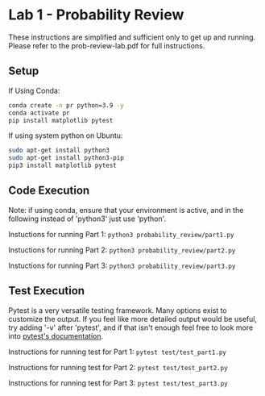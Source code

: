 # Lab 1 - Probability Review

These instructions are simplified and sufficient only to get up and running. 
Please refer to the prob-review-lab.pdf for full instructions.

## Setup

If Using Conda:

```bash
conda create -n pr python=3.9 -y
conda activate pr
pip install matplotlib pytest
```

If using system python on Ubuntu:

```bash
sudo apt-get install python3
sudo apt-get install python3-pip
pip3 install matplotlib pytest
```

## Code Execution

Note: if using conda, ensure that your environment is active, and in the following instead of 'python3' just use 'python'.

Instuctions for running Part 1:
```python3 probability_review/part1.py```

Instuctions for running Part 2:
```python3 probability_review/part2.py```

Instuctions for running Part 3:
```python3 probability_review/part3.py```

## Test Execution

Pytest is a very versatile testing framework.
Many options exist to customize the output.
If you feel like more detailed output would be useful, try adding '-v' after 'pytest', and if that isn't enough feel free to look more into [pytest's documentation](https://docs.pytest.org).

Instructions for running test for Part 1:
```pytest test/test_part1.py```

Instructions for running test for Part 2:
```pytest test/test_part2.py```

Instructions for running test for Part 3:
```pytest test/test_part3.py```